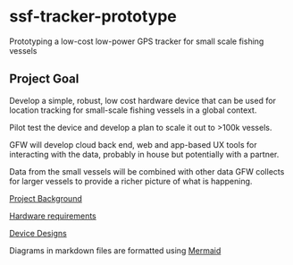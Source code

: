 # ssf-tracker-prototype
Prototyping a low-cost low-power GPS tracker for small scale fishing vessels


## Project Goal
Develop a simple, robust, low cost hardware device that can be used for location tracking
for small-scale fishing vessels in a global context.

Pilot test the device and develop a plan to scale it out to >100k vessels.

GFW will develop cloud back end, web and app-based UX tools for interacting with the data, probably in house but potentially with a partner.

Data from the small vessels will be combined with other data GFW collects for larger vessels to provide a richer picture of what is happening.

[Project Background](background.md)

[Hardware requirements](requirements.md)

[Device Designs](design/README.md)

Diagrams in markdown files are formatted using [Mermaid](https://mermaid.js.org/)
